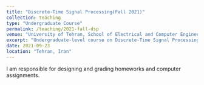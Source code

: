```yaml
---
title: "Discrete-Time Signal Processing(Fall 2021)"
collection: teaching
type: "Undergraduate Course"
permalink: /teaching/2021-fall-dsp
venue: "University of Tehran, School of Electrical and Computer Engineering"
excerpt: "Undergraduate-level course on Discrete-Time Signal Processing(DSP) in fall 2021."
date: 2021-09-23
location: "Tehran, Iran"
---
```


I am responsible for designing and grading homeworks and computer assignments.

<!---
Heading 1
======

Heading 2
======

Heading 3
======
--->
